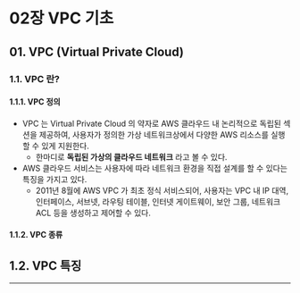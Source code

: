 # 02장 VPC 기초
## 01. VPC (Virtual Private Cloud)

### 1.1. VPC 란? 

#### 1.1.1. VPC 정의
- VPC 는 Virtual Private Cloud 의 약자로 AWS 클라우드 내 논리적으로 독립된 섹션을 제공하여, 사용자가 정의한 가상 네트워크상에서 다양한 AWS 리소스를 실행할 수 있게 지원한다.
  - 한마디로 **독립된 가상의 클라우드 네트워크** 라고 볼 수 있다.
- AWS 클라우드 서비스는 사용자에 따라 네트워크 환경을 직접 설계를 할 수 있다는 특징을 가지고 있다.
  - 2011년 8월에 AWS VPC 가 최초 정식 서비스되어, 사용자는 VPC 내 IP 대역, 인터페이스, 서브넷, 라우팅 테이블, 인터넷 게이트웨이, 보안 그룹, 네트워크 ACL 등을 생성하고 제어할 수 있다.
  
#### 1.1.2. VPC 종류

## 1.2. VPC 특징

---